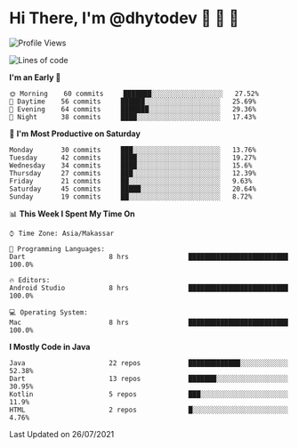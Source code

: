 # Hi There, I'm @dhytodev 👋 👋 👋

<!--
**DhytoDev/dhytodev** is a ✨ _special_ ✨ repository because its `README.md` (this file) appears on your GitHub profile.

Here are some ideas to get you started:

- 🔭 I’m currently working on ...
- 🌱 I’m currently learning ...
- 👯 I’m looking to collaborate on ...
- 🤔 I’m looking for help with ...
- 💬 Ask me about ...
- 📫 How to reach me: ...
- 😄 Pronouns: ...
- ⚡ Fun fact: ...
-->

<!--START_SECTION:waka-->
![Profile Views](http://img.shields.io/badge/Profile%20Views-0-blue)

![Lines of code](https://img.shields.io/badge/From%20Hello%20World%20I%27ve%20Written-276546%20lines%20of%20code-blue)

**I'm an Early 🐤** 

```text
🌞 Morning    60 commits     ███████░░░░░░░░░░░░░░░░░░   27.52% 
🌆 Daytime    56 commits     ██████░░░░░░░░░░░░░░░░░░░   25.69% 
🌃 Evening    64 commits     ███████░░░░░░░░░░░░░░░░░░   29.36% 
🌙 Night      38 commits     ████░░░░░░░░░░░░░░░░░░░░░   17.43%

```
📅 **I'm Most Productive on Saturday** 

```text
Monday       30 commits     ███░░░░░░░░░░░░░░░░░░░░░░   13.76% 
Tuesday      42 commits     ████░░░░░░░░░░░░░░░░░░░░░   19.27% 
Wednesday    34 commits     ████░░░░░░░░░░░░░░░░░░░░░   15.6% 
Thursday     27 commits     ███░░░░░░░░░░░░░░░░░░░░░░   12.39% 
Friday       21 commits     ██░░░░░░░░░░░░░░░░░░░░░░░   9.63% 
Saturday     45 commits     █████░░░░░░░░░░░░░░░░░░░░   20.64% 
Sunday       19 commits     ██░░░░░░░░░░░░░░░░░░░░░░░   8.72%

```


📊 **This Week I Spent My Time On** 

```text
⌚︎ Time Zone: Asia/Makassar

💬 Programming Languages: 
Dart                     8 hrs               █████████████████████████   100.0%

🔥 Editors: 
Android Studio           8 hrs               █████████████████████████   100.0%

💻 Operating System: 
Mac                      8 hrs               █████████████████████████   100.0%

```

**I Mostly Code in Java** 

```text
Java                     22 repos            █████████████░░░░░░░░░░░░   52.38% 
Dart                     13 repos            ███████░░░░░░░░░░░░░░░░░░   30.95% 
Kotlin                   5 repos             ███░░░░░░░░░░░░░░░░░░░░░░   11.9% 
HTML                     2 repos             █░░░░░░░░░░░░░░░░░░░░░░░░   4.76%

```



 Last Updated on 26/07/2021
<!--END_SECTION:waka-->

